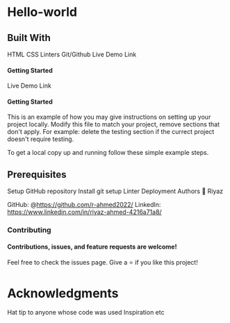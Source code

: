 # Hello-world

## Built With
HTML
CSS
Linters
Git/Github
Live Demo Link

#### Getting Started
Live Demo Link  

#### Getting Started
This is an example of how you may give instructions on setting up your project locally. Modify this file to match your project, remove sections that don't apply. For example: delete the testing section if the currect project doesn't require testing.

To get a local copy up and running follow these simple example steps.

## Prerequisites

Setup GitHub repository
Install git
setup Linter
Deployment
Authors
👤 Riyaz

GitHub: @https://github.com/r-ahmed2022/
LinkedIn: https://www.linkedin.com/in/riyaz-ahmed-4216a71a8/

### Contributing
#### Contributions, issues, and feature requests are welcome!

Feel free to check the issues page.
Give a ⭐️ if you like this project!

# Acknowledgments
Hat tip to anyone whose code was used
Inspiration
etc
